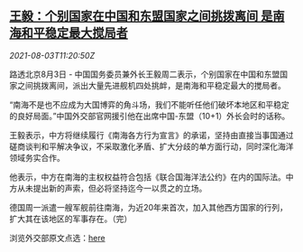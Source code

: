 <!--1627990263000-->
[王毅：个别国家在中国和东盟国家之间挑拨离间 是南海和平稳定最大搅局者](https://cn.reuters.com/article/wangyi-south-china-sea-0803-idCNKBS2F4189)
------

<div><i>2021-08-03T11:20:50Z</i></div><p>路透北京8月3日 - 中国国务委员兼外长王毅周二表示，个别国家在中国和东盟国家之间挑拨离间，派出大量先进舰机四处挑衅，是南海和平稳定最大的搅局者。</p><p>“南海不是也不应成为大国博弈的角斗场，我们不能听任他们破坏本地区和平稳定的良好局面。”中国外交部官网援引他在出席中国-东盟（10+1）外长会时的话称。</p><p>王毅表示，中方将继续履行《南海各方行为宣言》的承诺，坚持由直接当事国通过磋商谈判和平解决争议，不采取激化矛盾、扩大分歧的单方面行动，同时深化海洋领域务实合作。</p><p>他表示，中方在南海的主权权益符合包括《联合国海洋法公约》在内的国际法。中方从未提出新的声索，但必将坚持迄今一以贯之的立场。</p><p>德国周一派遣一艘军舰前往南海，为近20年来首次，加入其他西方国家的行列，扩大其在该地区的军事存在。（完）</p><p>浏览外交部原文点选：<a href="https://www.fmprc.gov.cn/web/wjbzhd/t1897104.shtml">here</a></p>
